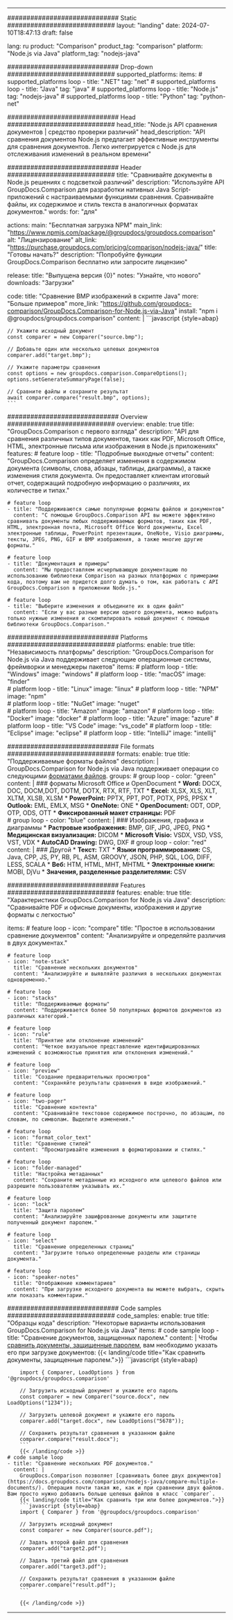 
---
############################# Static ############################
layout: "landing"
date: 2024-07-10T18:47:13
draft: false

lang: ru
product: "Comparison"
product_tag: "comparison"
platform: "Node.js via Java"
platform_tag: "nodejs-java"

############################# Drop-down ############################
supported_platforms:
  items:
    # supported_platforms loop
    - title: ".NET"
      tag: "net"
    # supported_platforms loop
    - title: "Java"
      tag: "java"
    # supported_platforms loop
    - title: "Node.js"
      tag: "nodejs-java"
    # supported_platforms loop
    - title: "Python"
      tag: "python-net"

############################# Head ############################
head_title: "Node.js API сравнения документов | средство проверки различий"
head_description: "API сравнения документов Node.js предлагает эффективные инструменты для сравнения документов. Легко интегрируется с Node.js для отслеживания изменений в реальном времени"

############################# Header ############################
title: "Сравнивайте документы в Node.js решениях с подсветкой различий"
description: "Используйте API GroupDocs.Comparison для разработки нативных Java Script-приложений с настраиваемыми функциями сравнения. Сравнивайте файлы, их содержимое и стиль текста в аналогичных форматах документов."
words:
  for: "для"

actions:
  main: "Бесплатная загрузка NPM"
  main_link: "https://www.npmjs.com/package/@groupdocs/groupdocs.comparison"
  alt: "Лицензирование"
  alt_link: "https://purchase.groupdocs.com/pricing/comparison/nodejs-java/"
  title: "Готовы начать?"
  description: "Попробуйте функции GroupDocs.Comparison бесплатно или запросите лицензию"

release:
  title: "Выпущена версия {0}"
  notes: "Узнайте, что нового"
  downloads: "Загрузки"

code:
  title: "Сравнение BMP изображений в скрипте Java"
  more: "Больше примеров"
  more_link: "https://github.com/groupdocs-comparison/GroupDocs.Comparison-for-Node.js-via-Java"
  install: "npm i @groupdocs/groupdocs.comparison"
  content: |
    ```javascript {style=abap}

    // Укажите исходный документ
    const comparer = new Comparer("source.bmp");

    // Добавьте один или несколько целевых документов
    comparer.add("target.bmp");

    // Укажите параметры сравнения
    const options = new groupdocs.comparison.CompareOptions();
    options.setGenerateSummaryPage(false);

    // Сравните файлы и сохраните результат
    await comparer.compare("result.bmp", options);
    ```

############################# Overview ############################
overview:
  enable: true
  title: "GroupDocs.Comparison с первого взгляда"
  description: "API для сравнения различных типов документов, таких как PDF, Microsoft Office, HTML, электронные письма или изображения в Node.js приложениях"
  features:
    # feature loop
    - title: "Подробные выходные отчеты"
      content: "GroupDocs.Comparison определяет изменения в содержимом документа (символы, слова, абзацы, таблицы, диаграммы), а также изменения стиля документа. Он предоставляет клиентам итоговый отчет, содержащий подробную информацию о различиях, их количестве и типах."

    # feature loop
    - title: "Поддерживаются самые популярные форматы файлов и документов"
      content: "С помощью GroupDocs.Comparison API вы можете эффективно сравнивать документы любых поддерживаемых форматов, таких как PDF, HTML, электронная почта, Microsoft Office Word документы, Excel электронные таблицы, PowerPoint презентации, OneNote, Visio диаграммы, тексты, JPEG, PNG, GIF и BMP изображения, а также многие другие форматы."

    # feature loop
    - title: "Документация и примеры"
      content: "Мы предоставляем исчерпывающую документацию по использованию библиотеки Comparison на разных платформах с примерами кода, поэтому вам не придется долго думать о том, как работать с API GroupDocs.Comparison в приложении Node.js."

    # feature loop
    - title: "Выберите изменения и объедините их в один файл"
      content: "Если у вас разные версии одного документа, можно выбрать только нужные изменения и скомпилировать новый документ с помощью библиотеки GroupDocs.Comparison."

############################# Platforms ############################
platforms:
  enable: true
  title: "Независимость платформы"
  description: "GroupDocs.Comparison for Node.js via Java поддерживает следующие операционные системы, фреймворки и менеджеры пакетов"
  items:
    # platform loop
    - title: "Windows"
      image: "windows"
    # platform loop
    - title: "macOS"
      image: "finder"      
    # platform loop
    - title: "Linux"
      image: "linux"
    # platform loop
    - title: "NPM"
      image: "npm"  
    # platform loop
    - title: "NuGet"
      image: "nuget"      
    # platform loop
    - title: "Amazon"
      image: "amazon"
    # platform loop
    - title: "Docker"
      image: "docker"
    # platform loop
    - title: "Azure"
      image: "azure"
    # platform loop
    - title: "VS Code"
      image: "vs_code"
    # platform loop
    - title: "Eclipse"
      image: "eclipse"
    # platform loop
    - title: "IntelliJ"
      image: "intellij"

############################# File formats ############################
formats:
  enable: true
  title: "Поддерживаемые форматы файлов"
  description: |
    GroupDocs.Comparison for Node.js via Java поддерживает операции со следующими [форматами файлов](https://docs.groupdocs.com/comparison/nodejs-java/supported-document-formats/).
  groups:
    # group loop
    - color: "green"
      content: |
        ### форматы Microsoft Office и OpenDocument
        * **Word:** DOCX, DOC, DOCM,DOT, DOTM, DOTX, RTX, RTF, TXT
        * **Excel:** XLSX, XLS, XLT, XLTM, XLSB, XLSM
        * **PowerPoint:** PPTX, PPT, POT, POTX, PPS, PPSX
        * **Outlook:** EML, EMLX, MSG
        * **OneNote:** ONE
        * **OpenDocument:** ODT, ODP, OTP, ODS, OTT
        * **Фиксированный макет страницы:** PDF        
    # group loop
    - color: "blue"
      content: |
        ### Изображения, графика и диаграммы
        * **Растровые изображения:** BMP, GIF, JPG, JPEG, PNG
        * **Медицинская визуализация:** DICOM
        * **Microsoft Visio:** VSDX, VSD, VSS, VST, VDX
        * **AutoCAD Drawing:** DWG, DXF
      # group loop
    - color: "red"
      content: |
        ### Другой
        * **Текст:** TXT
        * **Языки программирования:** CS, Java, CPP, JS, PY, RB, PL, ASM, GROOVY, JSON, PHP, SQL, LOG, DIFF, LESS, SCALA
        * **Веб:** HTM, HTML, MHT, MHTML
        * **Электронные книги:** MOBI, DjVu
        * **Значения, разделенные разделителями:** CSV

############################# Features ############################
features:
  enable: true
  title: "Характеристики GroupDocs.Comparison for Node.js via Java"
  description: "Сравнивайте PDF и офисные документы, изображения и другие форматы с легкостью"

  items:
    # feature loop
    - icon: "compare"
      title: "Простое в использовании сравнение документов"
      content: "Анализируйте и определяйте различия в двух документах."

    # feature loop
    - icon: "note-stack"
      title: "Сравнение нескольких документов"
      content: "Анализируйте и выявляйте различия в нескольких документах одновременно."

    # feature loop
    - icon: "stacks"
      title: "Поддерживаемые форматы"
      content: "Поддерживается более 50 популярных форматов документов из различных категорий."

    # feature loop
    - icon: "rule"
      title: "Принятие или отклонение изменений"
      content: "Четкое визуальное представление идентифицированных изменений с возможностью принятия или отклонения изменений."

    # feature loop
    - icon: "preview"
      title: "Создание предварительных просмотров"
      content: "Сохраняйте результаты сравнения в виде изображений."

    # feature loop
    - icon: "two-pager"
      title: "Сравнение контента"
      content: "Сравнивайте текстовое содержимое построчно, по абзацам, по словам, по символам. Выделите изменения."

    # feature loop
    - icon: "format_color_text"
      title: "Сравнение стилей"
      content: "Просматривайте изменения в форматировании и стилях."

    # feature loop
    - icon: "folder-managed"
      title: "Настройка метаданных"
      content: "Сохраните метаданные из исходного или целевого файлов или разрешите пользователям указывать их."

    # feature loop
    - icon: "lock"
      title: "Защита паролем"
      content: "Анализируйте зашифрованные документы или защитите полученный документ паролем."

    # feature loop
    - icon: "select"
      title: "Сравнение определенных страниц"
      content: "Загрузите только определенные разделы или страницы документа."

    # feature loop
    - icon: "speaker-notes"
      title: "Отображение комментариев"
      content: "При загрузке исходного документа вы можете выбрать, скрыть или показать комментарии."

############################# Code samples ############################
code_samples:
  enable: true
  title: "Образцы кода"
  description: "Некоторые варианты использования GroupDocs.Comparison for Node.js via Java"
  items:
    # code sample loop
    - title: "Сравнение документов, защищенных паролем."
      content: |
        Чтобы [сравнить документы, защищенные паролем](https://docs.groupdocs.com/comparison/nodejs-java/load-password-protected-documents/), вам необходимо указать его при загрузке документов:
        {{< landing/code title="Как сравнить документы, защищенные паролем.">}}
        ```javascript {style=abap}

        import { Comparer, LoadOptions } from '@groupdocs/groupdocs.comparison'

        // Загрузить исходный документ и укажите его пароль
        const comparer = new Comparer("source.docx", new LoadOptions("1234"));

        // Загрузить целевой документ и укажите его пароль
        comparer.add("target.docx", new LoadOptions("5678"));

        // Сохранить результат сравнения в указанном файле
        comparer.compare("result.docx");
        ```
        {{< /landing/code >}}
    # code sample loop
    - title: "Сравнение нескольких PDF документов."
      content: |
        GroupDocs.Comparison позволяет [сравнивать более двух документов](https://docs.groupdocs.com/comparison/nodejs-java/compare-multiple-documents/). Операция почти такая же, как и при сравнении двух файлов. Вам просто нужно добавить больше целевых файлов в класс `comparer`.
        {{< landing/code title="Как сравнить три или более документов.">}}
        ```javascript {style=abap}
        import { Comparer } from '@groupdocs/groupdocs.comparison'

        // Загрузить исходный документ
        const comparer = new Comparer(source.pdf");

        // Задать второй файл для сравнения
        comparer.add("target2.pdf");

        // Задать третий файл для сравнения
        comparer.add("target3.pdf");

        // Сохранить результат сравнения в указанном файле
        comparer.compare("result.pdf");
        ```

        {{< /landing/code >}}

---
